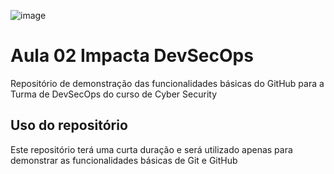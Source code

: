 ![image](https://user-images.githubusercontent.com/609076/141023494-ad044fab-7501-46da-93b4-65e9b31c1ba5.png)

# Aula 02 Impacta DevSecOps

Repositório de demonstração das funcionalidades básicas do GitHub para a Turma de DevSecOps do curso de Cyber Security

## Uso do repositório

Este repositório terá uma curta duração e será utilizado apenas para demonstrar as funcionalidades básicas de Git e GitHub

